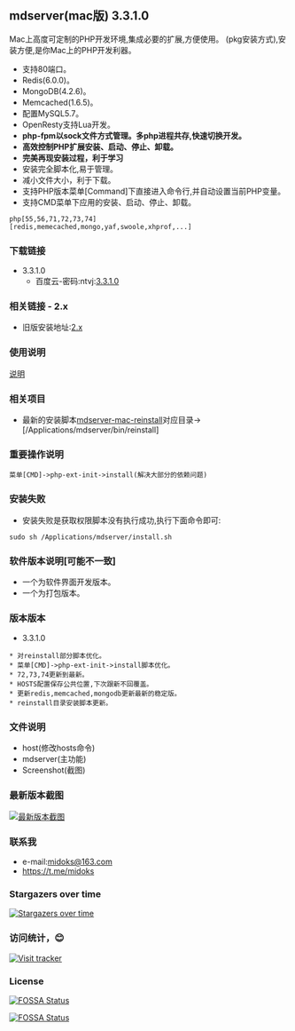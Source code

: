 ## mdserver(mac版) 3.3.1.0

Mac上高度可定制的PHP开发环境,集成必要的扩展,方便使用。
(pkg安装方式),安装方便,是你Mac上的PHP开发利器。

- 支持80端口。
- Redis(6.0.0)。
- MongoDB(4.2.6)。
- Memcached(1.6.5)。
- 配置MySQL5.7。
- OpenResty支持Lua开发。
- **php-fpm以sock文件方式管理。多php进程共存,快速切换开发。**
- **高效控制PHP扩展安装、启动、停止、卸载。**
- **完美再现安装过程，利于学习**
- 安装完全脚本化,易于管理。
- 减小文件大小，利于下载。
- 支持PHP版本菜单[Command]下直接进入命令行,并自动设置当前PHP变量。
- 支持CMD菜单下应用的安装、启动、停止、卸载。

```
php[55,56,71,72,73,74]
[redis,memecached,mongo,yaf,swoole,xhprof,...]
```

### 下载链接

- 3.3.1.0
	* 百度云-密码:ntvj:[3.3.1.0](https://pan.baidu.com/s/1OIjnAH1hMM4ImWRP7eTJ-g)

### 相关链接 - 2.x
- 旧版安装地址:[2.x](/README_2x.md)

### 使用说明
[说明](https://github.com/midoks/mdserver-mac/wiki/%E4%BD%BF%E7%94%A8%E8%AF%B4%E6%98%8E-3.0)


### 相关项目

- 最新的安装脚本[mdserver-mac-reinstall](https://github.com/midoks/mdserver-mac-reinstall)对应目录->[/Applications/mdserver/bin/reinstall]

### 重要操作说明

```
菜单[CMD]->php-ext-init->install(解决大部分的依赖问题)
```

### 安装失败
- 安装失败是获取权限脚本没有执行成功,执行下面命令即可:
```
sudo sh /Applications/mdserver/install.sh
```

### 软件版本说明[可能不一致]
- 一个为软件界面开发版本。
- 一个为打包版本。

### 版本版本

- 3.3.1.0

```
* 对reinstall部分脚本优化。
* 菜单[CMD]->php-ext-init->install脚本优化。
* 72,73,74更新到最新。
* HOSTS配置保存公共位置,下次跟新不回覆盖。
* 更新redis,memcached,mongodb更新最新的稳定版。
* reinstall目录安装脚本更新。
```

### 文件说明
- host(修改hosts命令)
- mdserver(主功能)
- Screenshot(截图)


### 最新版本截图
[![最新版本截图](https://github.com/midoks/mdserver-mac/blob/master/Screenshot/Screenshot_3.png)](https://github.com/midoks/mdserver-mac/blob/master/Screenshot/Screenshot_3.png)


### 联系我
- e-mail:midoks@163.com
- https://t.me/midoks

### Stargazers over time

[![Stargazers over time](https://starchart.cc/midoks/mdserver-mac.svg)](https://starchart.cc/midoks/mdserver-mac)

### 访问统计，😊
[![Visit tracker](http://www.clustrmaps.com/map_v2.png?d=WGjERIEklP1qbkyucGHB7tWPSBrRHY04mK1xZCft-rA&cl=ffffff)](https://clustrmaps.com/site/1ap6t)


### License
[![FOSSA Status](https://app.fossa.io/api/projects/git%2Bgithub.com%2Fmidoks%2Fmdserver-mac.svg?type=large)](https://app.fossa.io/projects/git%2Bgithub.com%2Fmidoks%2Fmdserver-mac?ref=badge_large)

[![FOSSA Status](https://app.fossa.io/api/projects/git%2Bgithub.com%2Fmidoks%2Fmdserver-mac.svg?type=shield)](https://app.fossa.io/projects/git%2Bgithub.com%2Fmidoks%2Fmdserver-mac?ref=badge_shield)